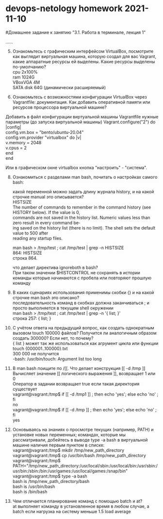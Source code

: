 # devops-netology homework 2021-11-10
#Домашнее задание к занятию "3.1. Работа в терминале, лекция 1"  

  
......  

5. Ознакомьтесь с графическим интерфейсом VirtualBox, посмотрите как выглядит виртуальная машина, которую создал для вас Vagrant, какие аппаратные ресурсы ей выделены. Какие ресурсы выделены по-умолчанию?  
cpu 2x100%  
ram 1024G  
VBoxVGA 4M  
SATA disk 64G (динамически расширяемый)  
  
6. Ознакомьтесь с возможностями конфигурации VirtualBox через Vagrantfile: документация. Как добавить оперативной памяти или ресурсов процессора виртуальной машине?  

Добавить в файл конфигурации  виртуальной машины Vagrantfile нужные параметры (до запуска виртуальной машины) 
Vagrant.configure("2") do |config|  
 	config.vm.box = "bento/ubuntu-20.04"  
	config.vm.provider "virtualbox" do |v|  
	        v.memory = 2048	  
	        v.cpus = 2  
	end  
 end  	
  
Или в графическом окне virtualbox кнопка "настроить" - "система".  




8. Ознакомиться с разделами man bash, почитать о настройках самого bash:

    какой переменной можно задать длину журнала history, и на какой строчке manual это описывается?  
      HISTSIZE  
              The number of commands to remember in the command history (see HISTORY below).  If  the  value  is  0,  
              commands are not saved in the history list.  Numeric values less than zero result in every command be‐  
              ing saved on the history list (there is no limit).  The shell sets the  default  value  to  500  after  
              reading any startup files.  

	man bash > /tmp/test ; cat /tmp/test | grep -n HISTSIZE  
	864:       HISTSIZE  
	строка 864.  

    что делает директива ignoreboth в bash?  
	При таком значении $HISTCONTROL не сохранять в истории команды которые начинаются с пробела или повторяют прошлую команду   

9. В каких сценариях использования применимы скобки {} и на какой строчке man bash это описано?  
	последовательность команд в скобках должна заканчиваться ; и просто выполняется в текущем shell окружении  
	man bash > /tmp/test ; cat /tmp/test | grep -n '{ list; }'  
	строка 257:       { list; }  
10. С учётом ответа на предыдущий вопрос, как создать однократным вызовом touch 100000 файлов? Получится ли аналогичным образом создать 300000? Если нет, то почему?  
	{ list } может так же использоваться как агрумент цикла или функции  
	touch {000001..100000}.txt  
	300 000 не получится   
	-bash: /usr/bin/touch: Argument list too long  

11. В man bash поищите по /\[\[. Что делает конструкция [[ -d /tmp ]]  
	Вычисляет значение [[ логического выражения ]], возвращает 1 или 0  
	Оператор в задании возвращает true если такая директория существует  
	vagrant@vagrant:/tmp$ if [[ -d /tmp1 ]] ; then  echo 'yes'; else echo 'no' ;  fi   
	no  
	vagrant@vagrant:/tmp$ if [[ -d /tmp ]] ; then  echo 'yes'; else echo 'no' ;  fi   
	yes  

12. Основываясь на знаниях о просмотре текущих (например, PATH) и установке новых переменных; командах, которые мы рассматривали, добейтесь в выводе type -a bash в виртуальной машине наличия первым пунктом в списке:  
	vagrant@vagrant:/tmp$ mkdir /tmp/new_path_directory  
	vagrant@vagrant:/tmp$ cp /usr/bin/bash /tmp/new_path_directory  
	vagrant@vagrant:/tmp$ PATH="/tmp/new_path_directory:/usr/local/sbin:/usr/local/bin:/usr/sbin:/usr/bin:/sbin:/bin:/usr/games:/usr/local/games:/snap/bin"  
	vagrant@vagrant:/tmp$ type -a bash  
	bash is /tmp/new_path_directory/bash  
	bash is /usr/bin/bash  
	bash is /bin/bash  

13. Чем отличается планирование команд с помощью batch и at?  
	at выполняет команду в установленное время в любом случае, а batch если нагрузка на систему меньше 1.5 load average  







